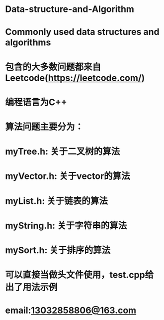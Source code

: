 # Data-structure-and-Algorithm
# Commonly used data structures and algorithms
# 包含的大多数问题都来自Leetcode(https://leetcode.com/)
# 编程语言为C++
#
# 算法问题主要分为：
#   myTree.h:     关于二叉树的算法
#   myVector.h:   关于vector的算法
#   myList.h:     关于链表的算法
#   myString.h:   关于字符串的算法
#   mySort.h:     关于排序的算法
# 
#
# 可以直接当做头文件使用，test.cpp给出了用法示例
#
# email:13032858806@163.com

